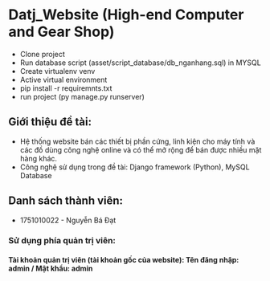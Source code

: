 # Datj_Website (High-end Computer and Gear Shop)
* Clone project
* Run database script (asset/script_database/db_nganhang.sql) in MYSQL
* Create virtualenv venv
* Active virtual environment
* pip install -r requiremnts.txt
* run project (py manage.py runserver)

## Giới thiệu đề tài: 
  - Hệ thống website bán các thiết bị phần cứng, linh kiện cho máy tính và các đồ dùng công nghệ online và có thể mở rộng để bán được nhiều mặt hàng khác.
  - Công nghệ sử dụng trong đề tài: Django framework (Python), MySQL Database
  
## Danh sách thành viên:
+ 1751010022 - Nguyễn Bá Đạt

 ### Sử dụng phía quản trị viên:
 #### Tài khoản quản trị viên (tài khoản gốc của website): Tên đăng nhập: admin / Mật khẩu: admin
 
